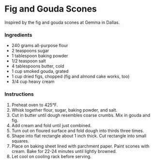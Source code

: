 # Fig and Gouda Scones

Inspired by the fig and gouda scones at Gemma in Dallas.

### Ingredients

- 240 grams all-purpose flour
- 2 teaspoons sugar
- 1 tablespoon baking powder
- 1/2 teaspoon salt
- 4 tablespoons butter, cold
- 1 cup smoked gouda, grated
- 1 cup dried figs, chopped (fig and almond cake works, too)
- 3/4 cup heavy cream

### Instructions

1. Preheat oven to 425&deg;F.
2. Whisk together flour, sugar, baking powder, and salt.
3. Cut in butter until dough resembles coarse crumbs. Mix in gouda and fig.
4. Add cream and fold until just combined.
5. Turn out on floured surface and fold dough into thirds three times.
6. Shape into flat rectangle about 1 inch thick. Cut rectangle into small squares.
7. Place on baking sheet lined with parchment paper. Paint scones with cream. Bake for 22-24 minutes until lightly browned.
8. Let cool on cooling rack before serving.
